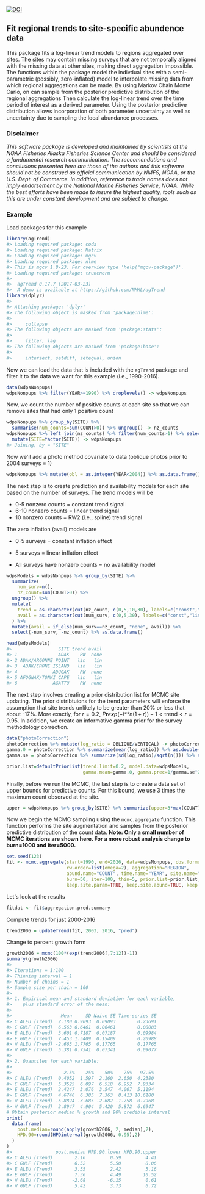 <!-- README.md is generated from README.Rmd. Please edit that file -->
[![DOI](https://zenodo.org/badge/8592075.svg)](https://zenodo.org/badge/latestdoi/8592075)

Fit regional trends to site-specific abundence data
---------------------------------------------------

This package fits a log-linear trend models to regions aggregated over sites. The sites may contain missing surveys that are not temporally aligned with the missing data at other sites, making direct aggregation impossible. The functions within the package model the indivdual sites with a semi-parametric (possibly, zero-inflated) model to interpolate missing data from which regional aggregations can be made. By using Markov Chain Monte Carlo, on can sample from the posterior predictive distribution of the regional aggregations Then calculate the log-linear trend over the time period of interest as a derived parameter. Using the posterior predictive distribution allows incorporation of both parameter uncertainty as well as uncertainty due to sampling the local abundance processes.

### Disclaimer

*This software package is developed and maintained by scientists at the NOAA Fisheries Alaska Fisheries Science Center and should be considered a fundamental research communication. The reccomendations and conclusions presented here are those of the authors and this software should not be construed as official communication by NMFS, NOAA, or the U.S. Dept. of Commerce. In addition, reference to trade names does not imply endorsement by the National Marine Fisheries Service, NOAA. While the best efforts have been made to insure the highest quality, tools such as this are under constant development and are subject to change.*

### Example

Load packages for this example

``` r
library(agTrend)
#> Loading required package: coda
#> Loading required package: Matrix
#> Loading required package: mgcv
#> Loading required package: nlme
#> This is mgcv 1.8-23. For overview type 'help("mgcv-package")'.
#> Loading required package: truncnorm
#> 
#>  agTrend 0.17.7 (2017-03-23) 
#>  A demo is available at https://github.com/NMML/agTrend
library(dplyr)
#> 
#> Attaching package: 'dplyr'
#> The following object is masked from 'package:nlme':
#> 
#>     collapse
#> The following objects are masked from 'package:stats':
#> 
#>     filter, lag
#> The following objects are masked from 'package:base':
#> 
#>     intersect, setdiff, setequal, union
```

Now we can load the data that is included with the `agTrend` package and filter it to the data we want for this example (i.e., 1990-2016).

``` r
data(wdpsNonpups)
wdpsNonpups %>% filter(YEAR>=1990) %>% droplevels() -> wdpsNonpups
```

Now, we count the number of positive counts at each site so that we can remove sites that had only 1 positive count

``` r
wdpsNonpups %>% group_by(SITE) %>% 
  summarise(num_counts=sum(COUNT>0)) %>% ungroup() -> nz_counts
wdpsNonpups %>% left_join(nz_counts) %>% filter(num_counts>1) %>% select(-num_counts) %>% 
  mutate(SITE=factor(SITE)) -> wdpsNonpups
#> Joining, by = "SITE"
```

Now we'll add a photo method covariate to data (oblique photos prior to 2004 surveys = 1)

``` r
wdpsNonpups %>% mutate(obl = as.integer(YEAR<2004)) %>% as.data.frame() -> wdpsNonpups
```

The next step is to create prediction and availability models for each site based on the number of surveys. The trend models will be

-   0-5 nonzero counts = constant trend signal
-   6-10 nonzero counts = linear trend signal
-   10 nonzero counts = RW2 (i.e., spline) trend signal

The zero inflation (avail) models are

-   0-5 surveys = constant inflation effect
-   5 surveys = linear inflation effect

-   All surveys have nonzero counts = no availability model

``` r
wdpsModels = wdpsNonpups %>% group_by(SITE) %>% 
  summarize(
    num_surv=n(),
    nz_count=sum(COUNT>0)) %>% 
  ungroup() %>%  
  mutate(
    trend = as.character(cut(nz_count, c(0,5,10,30), labels=c("const","lin","RW"))),
    avail = as.character(cut(num_surv, c(0,5,30), labels=c("const","lin")))
  ) %>% 
  mutate(avail = if_else(num_surv==nz_count, "none", avail)) %>% 
  select(-num_surv, -nz_count) %>% as.data.frame()

head(wdpsModels)
#>                 SITE trend avail
#> 1               ADAK    RW  none
#> 2 ADAK/ARGONNE POINT   lin   lin
#> 3  ADAK/CRONE ISLAND   lin   lin
#> 4             ADUGAK    RW  none
#> 5 AFOGNAK/TONKI CAPE   lin   lin
#> 6             AGATTU    RW  none
```

The next step involves creating a prior distribution list for MCMC site updating. The prior distribtuions for the trend parameters will enforce the assumption that site trends unlikely to be greater than 20% or less that about -17%. More exactly, for *r* = 0.2, *P**r**e**x**p*(−*l**n*(1 + *r*)) − 1 &lt; trend &lt; *r* = 0.95. In addition, we create an informative gamma prior for the survey methodology correction.

``` r
data("photoCorrection")
photoCorrection %>% mutate(log_ratio = OBLIQUE/VERTICAL) -> photoCorrection
gamma.0 = photoCorrection %>% summarize(mean(log_ratio)) %>% as.double()
gamma.se = photoCorrection %>% summarize(sd(log_ratio)/sqrt(n())) %>% as.double()

prior.list=defaultPriorList(trend.limit=0.2, model.data=wdpsModels,
                            gamma.mean=gamma.0, gamma.prec=1/gamma.se^2)
```

Finally, before we run the MCMC, the last step is to create a data set of upper bounds for predictive counts. For this bound, we use 3 times the maximum count observed at the site.

``` r
upper = wdpsNonpups %>% group_by(SITE) %>% summarize(upper=3*max(COUNT)) %>% ungroup()
```

Now we begin the MCMC sampling using the `mcmc.aggregate` function. This function performs the site augmentation and samples from the posterior predictive distribution of the count data. **Note: Only a small number of MCMC iterations are shown here. For a more robust analysis change to burn=1000 and iter=5000.**

``` r
set.seed(123) 
fit <- mcmc.aggregate(start=1990, end=2026, data=wdpsNonpups, obs.formula=~obl-1, model.data=wdpsModels, 
                      rw.order=list(omega=2), aggregation="REGION",
                      abund.name="COUNT", time.name="YEAR", site.name="SITE", forecast = TRUE,
                      burn=50, iter=100, thin=5, prior.list=prior.list, upper=upper, 
                      keep.site.param=TRUE, keep.site.abund=TRUE, keep.obs.param=TRUE)
```

Let's look at the results

``` r
fitdat <- fit$aggregation.pred.summary
```

Compute trends for just 2000-2016

``` r
trend2006 = updateTrend(fit, 2003, 2016, "pred")
```

Change to percent growth form

``` r
growth2006 = mcmc(100*(exp(trend2006[,7:12])-1))
summary(growth2006)
#> 
#> Iterations = 1:100
#> Thinning interval = 1 
#> Number of chains = 1 
#> Sample size per chain = 100 
#> 
#> 1. Empirical mean and standard deviation for each variable,
#>    plus standard error of the mean:
#> 
#>                  Mean     SD Naive SE Time-series SE
#> C ALEU (Trend)  2.180 0.9093  0.09093        0.23691
#> C GULF (Trend)  6.563 0.6461  0.06461        0.08083
#> E ALEU (Trend)  3.601 0.7187  0.07187        0.09984
#> E GULF (Trend)  7.453 1.5409  0.15409        0.20988
#> W ALEU (Trend) -2.663 1.7765  0.17765        0.17765
#> W GULF (Trend)  5.381 0.7341  0.07341        0.09077
#> 
#> 2. Quantiles for each variable:
#> 
#>                   2.5%    25%    50%    75%   97.5%
#> C ALEU (Trend)  0.4052  1.597  2.160  2.650  4.2380
#> C GULF (Trend)  5.3525  6.097  6.518  6.952  7.9334
#> E ALEU (Trend)  2.4247  3.076  3.547  4.007  5.1194
#> E GULF (Trend)  4.6746  6.385  7.363  8.413 10.6180
#> W ALEU (Trend) -5.8824 -3.685 -2.682 -1.758  0.7968
#> W GULF (Trend)  3.8947  4.904  5.420  5.872  6.6947
# Obtain posterior median % growth and 90% credible interval
print(
  data.frame(
    post.median=round(apply(growth2006, 2, median),2),
    HPD.90=round(HPDinterval(growth2006, 0.95),2)
  )
)
#>                post.median HPD.90.lower HPD.90.upper
#> C ALEU (Trend)        2.16         0.59         4.41
#> C GULF (Trend)        6.52         5.50         8.06
#> E ALEU (Trend)        3.55         2.42         5.16
#> E GULF (Trend)        7.36         4.49        10.52
#> W ALEU (Trend)       -2.68        -6.15         0.61
#> W GULF (Trend)        5.42         3.73         6.72
```
